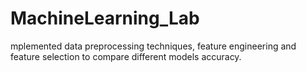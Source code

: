 # MachineLearning_Lab

mplemented data preprocessing techniques, feature engineering and feature selection to compare different models accuracy.
